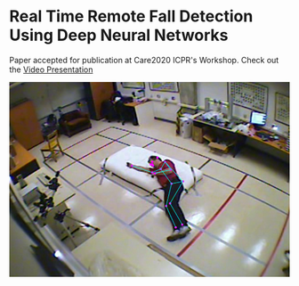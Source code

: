 # Real Time Remote Fall Detection Using Deep Neural Networks
Paper accepted for publication at Care2020 ICPR's Workshop. Check out the [Video Presentation](http://phuselab.di.unimi.it/CARE2020/program.html)

![Cover image](./github_images/fake-pose.png)
